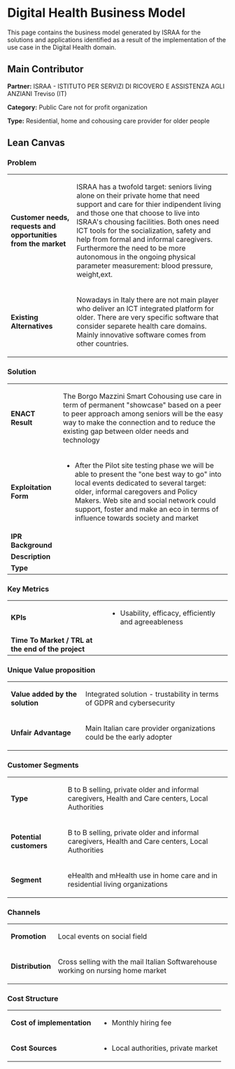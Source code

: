 # Digital Health Business Model

This page contains the business model generated by ISRAA for the solutions and applications identified as a result of the implementation of the use case in the Digital Health domain.

## Main Contributor

**Partner:** ISRAA - ISTITUTO PER SERVIZI DI RICOVERO E ASSISTENZA AGLI ANZIANI Treviso (IT)

**Category:** Public Care not for profit organization

**Type:** Residential, home and cohousing care provider for older people

## Lean Canvas

### Problem

<table>
  <tr>
    <td rowspan="1">
      <b>Customer needs, requests and opportunities from the market</b>
    </td>
    <td rowspan="1">
      <p>
        ISRAA has a twofold target: seniors living alone on their private home that need support and care for thier indipendent living and those one that choose to live into ISRAA's chousing facilities. Both ones need ICT tools for the socialization, safety and help from formal and informal caregivers. Furthermore the need to be more autonomous in the ongoing physical parameter measurement: blood pressure, weight,ext.

</p>
    </td>
  </tr>
  <tr>
    <td rowspan="1">
      <b>Existing Alternatives</b> </td>
    <td rowspan="1">
      <p>
        
Nowadays in Italy there are not main player who deliver an ICT integrated platform for older. There are very specific software that consider separete health care domains. Mainly innovative software comes from other countries.

  </p>
    </td>
      </tr>
</table>

### Solution

<table>
  <tr>
    <td rowspan="1">
      <b>ENACT Result</b>
    </td>
    <td rowspan="1">
      <p>The Borgo Mazzini Smart Cohousing use care in term of permanent "showcase" based on a peer to peer approach among seniors will be the easy way to make the connection and to reduce the existing gap between older needs and technology </p>
    </td>
  </tr>
  <tr>
    <td rowspan="1">
      <b>Exploitation Form</b> </td>
    <td rowspan="1">
      <p>

<ul>
<li> After the Pilot site testing phase we will be able to present the "one best way to go" into local events dedicated to several target: older, informal caregovers and Policy Makers. Web site and social network could support, foster and make an eco in terms of influence towards society and market </li>

 </p>
    </td>
      </tr>
    <tr>
    <td rowspan="1">
      <b>IPR Background </b> </td>
    <td rowspan="1">
      <p></p>
    </td>
      </tr>
   <tr>
    <td rowspan="1">
      <b>Description </b> </td>
    <td rowspan="1">
      <p></p>
    </td>
      </tr>
     <tr>
    <td rowspan="1">
      <b>Type</b> </td>
    <td rowspan="1">
      <p> </p>
    </td>
      </tr>
</table>

### Key Metrics

<table>
  <tr>
    <td rowspan="1">
      <b>KPIs</b>
    </td>
    <td rowspan="1">
      <p>
     <ul>   
       <li> Usability, efficacy, efficiently and agreeableness</li>

</ul>
      
   </p>
    </td>
      </tr>
    <tr>
    <td rowspan="1">
      <b>Time To Market / TRL at the end of the project</b>
    </td>
    <td rowspan="1">
      <p></p>
    </td>
      </tr>    
  </table>

### Unique Value proposition

<table>
  <tr>
    <td rowspan="1">
      <b>Value added by the solution</b>
    </td>
    <td rowspan="1">
      <p>
Integrated solution - trustability in terms of GDPR and cybersecurity </p>
    </td>
  </tr>
  <tr>
    <td rowspan="1">
      <b>Unfair Advantage</b>
    </td>
    <td rowspan="1">
      <p>Main Italian care provider organizations could be the early adopter  </p>
    </td>
  </tr>
</table>

### Customer Segments

<table>
  <tr>
    <td rowspan="1">
      <b>Type</b>
    </td>
    <td rowspan="1">
      <p>B to B selling, private older and informal caregivers, Health and Care centers, Local Authorities</p>
    </td>
  </tr>
    <tr>
    <td rowspan="1">
      <b>Potential customers</b>
    </td>
    <td rowspan="1">
      <p>
      B to B selling, private older and informal caregivers, Health and Care centers, Local Authorities</p>
    </td>
  </tr>
  <tr>
    <td rowspan="1">
      <b>Segment</b>
    </td>
    <td rowspan="1">
      <p>eHealth and mHealth use in home care and in residential living organizations
    </p>
    </td>
  </tr>
</table>

### Channels
<table>
  <tr>
    <td rowspan="1">
      <b>Promotion</b>
    </td>
    <td rowspan="1">
      <p>

Local events on social field
     </p>
    </td>
  </tr>
   <tr>
    <td rowspan="1">
      <b>Distribution</b>
    </td>
    <td rowspan="1">
      <p>
 
Cross selling with the mail Italian Softwarehouse working on nursing home market
   </p>
    </td>
  </tr>
</table>

### Cost Structure
<table>
  <tr>
    <td rowspan="1">
      <b>Cost of implementation </b>
    </td>
    <td rowspan="1">
      <p>
<ul>
  <li>Monthly hiring fee</li>

</ul>
  </p>
    </td>
  </tr>
   <tr>
    <td rowspan="1">
      <b> Cost Sources</b>
    </td>
    <td rowspan="1">
      <p>
<ul>
  <li>Local authorities, private market</li>
        
</ul>
     </p>
    </td>
  </tr>
</table>

